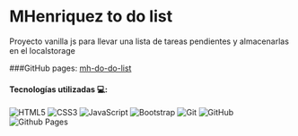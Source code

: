 # MHenriquez to do list
Proyecto vanilla js para llevar una lista de tareas pendientes y almacenarlas en el localstorage

###GitHub pages: [mh-do-do-list](https://manuelhm1993.github.io/mh-to-do-list/)

#### Tecnologías utilizadas 💻:
![HTML5](https://img.shields.io/badge/html5-%23E34F26.svg?style=for-the-badge&logo=html5&logoColor=white) ![CSS3](https://img.shields.io/badge/css3-%231572B6.svg?style=for-the-badge&logo=css3&logoColor=white) ![JavaScript](https://img.shields.io/badge/javascript-%23323330.svg?style=for-the-badge&logo=javascript&logoColor=%23F7DF1E) ![Bootstrap](https://img.shields.io/badge/bootstrap-%23563D7C.svg?style=for-the-badge&logo=bootstrap&logoColor=white) ![Git](https://img.shields.io/badge/git-%23F05033.svg?style=for-the-badge&logo=git&logoColor=white) ![GitHub](https://img.shields.io/badge/github-%23121011.svg?style=for-the-badge&logo=github&logoColor=white) ![Github Pages](https://img.shields.io/badge/github%20pages-121013?style=for-the-badge&logo=github&logoColor=white)
